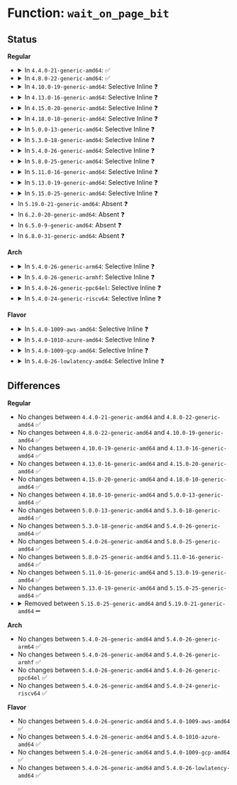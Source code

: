 # Function: <code>wait_on_page_bit</code>

## Status
<b>Regular</b>
<ul>
<li>
<details>
<summary>In <code>4.4.0-21-generic-amd64</code>: ✅</summary>

```c
void wait_on_page_bit(struct page * page, int bit_nr)
```

```json
{
  "name": "wait_on_page_bit",
  "collision_type": "Unique Global",
  "inline_type": "No",
  "funcs": [
    {
      "addr": 18446744071580469520,
      "name": "wait_on_page_bit",
      "external": true,
      "loc": "mm/filemap.c:746",
      "file": "mm/filemap.c",
      "inline": "seen, unknown",
      "caller_inline": [],
      "caller_func": [
        "mm/filemap.c:__filemap_fdatawait_range",
        "mm/filemap.c:wait_on_page_read",
        "mm/filemap.c:filemap_fault",
        "mm/page-writeback.c:write_cache_pages",
        "mm/page-writeback.c:write_one_page",
        "mm/page-writeback.c:write_one_page",
        "mm/truncate.c:invalidate_inode_pages2_range",
        "mm/truncate.c:truncate_inode_pages_range",
        "mm/truncate.c:truncate_inode_pages_range",
        "mm/truncate.c:truncate_inode_pages_range",
        "mm/vmscan.c:shrink_page_list",
        "mm/shmem.c:shmem_getpage_gfp",
        "mm/swapfile.c:try_to_unuse",
        "mm/swapfile.c:try_to_unuse",
        "mm/swapfile.c:try_to_unuse",
        "mm/swapfile.c:try_to_unuse",
        "mm/hugetlb.c:hugetlb_fault",
        "mm/migrate.c:__migration_entry_wait",
        "mm/migrate.c:migrate_pages",
        "mm/huge_memory.c:do_huge_pmd_numa_page",
        "mm/memory-failure.c:memory_failure",
        "mm/memory-failure.c:soft_offline_page",
        "fs/splice.c:page_cache_pipe_buf_steal",
        "fs/ext4/inode.c:mpage_prepare_extent_to_map",
        "fs/ext4/move_extent.c:move_extent_per_page",
        "fs/ext4/move_extent.c:move_extent_per_page"
      ]
    }
  ],
  "symbols": [
    {
      "addr": 18446744071580469520,
      "name": "wait_on_page_bit",
      "section": ".text",
      "bind": "STB_GLOBAL",
      "size": 225
    }
  ]
}
```
</details>
</li>
<li>
<details>
<summary>In <code>4.8.0-22-generic-amd64</code>: ✅</summary>

```c
void wait_on_page_bit(struct page * page, int bit_nr)
```

```json
{
  "name": "wait_on_page_bit",
  "collision_type": "Unique Global",
  "inline_type": "No",
  "funcs": [
    {
      "addr": 18446744071580547328,
      "name": "wait_on_page_bit",
      "external": true,
      "loc": "mm/filemap.c:786",
      "file": "mm/filemap.c",
      "inline": "seen, unknown",
      "caller_inline": [],
      "caller_func": [
        "mm/filemap.c:do_read_cache_page",
        "mm/filemap.c:do_read_cache_page",
        "mm/filemap.c:filemap_fault",
        "mm/filemap.c:__filemap_fdatawait_range",
        "mm/page-writeback.c:write_one_page",
        "mm/page-writeback.c:write_one_page",
        "mm/page-writeback.c:write_cache_pages",
        "mm/truncate.c:invalidate_inode_pages2_range",
        "mm/truncate.c:truncate_inode_pages_range",
        "mm/truncate.c:truncate_inode_pages_range",
        "mm/truncate.c:truncate_inode_pages_range",
        "mm/vmscan.c:shrink_page_list",
        "mm/shmem.c:shmem_getpage_gfp",
        "mm/swapfile.c:try_to_unuse",
        "mm/swapfile.c:try_to_unuse",
        "mm/swapfile.c:try_to_unuse",
        "mm/swapfile.c:try_to_unuse",
        "mm/hugetlb.c:hugetlb_fault",
        "mm/migrate.c:migrate_pages",
        "mm/migrate.c:__migration_entry_wait",
        "mm/huge_memory.c:do_huge_pmd_numa_page",
        "mm/memory-failure.c:soft_offline_page",
        "mm/memory-failure.c:memory_failure",
        "fs/splice.c:page_cache_pipe_buf_steal",
        "fs/ext4/inode.c:mpage_prepare_extent_to_map",
        "fs/ext4/move_extent.c:move_extent_per_page",
        "fs/ext4/move_extent.c:move_extent_per_page"
      ]
    }
  ],
  "symbols": [
    {
      "addr": 18446744071580547328,
      "name": "wait_on_page_bit",
      "section": ".text",
      "bind": "STB_GLOBAL",
      "size": 221
    }
  ]
}
```
</details>
</li>
<li>
<details>
<summary>In <code>4.10.0-19-generic-amd64</code>: Selective Inline ❓</summary>

```c
void wait_on_page_bit(struct page * page, int bit_nr)
```

```json
{
  "name": "wait_on_page_bit",
  "collision_type": "Unique Global",
  "inline_type": "Selective",
  "funcs": [
    {
      "addr": 18446744071580618640,
      "name": "wait_on_page_bit",
      "external": true,
      "loc": "mm/filemap.c:883",
      "file": "mm/filemap.c",
      "inline": "not declared, inlined",
      "caller_inline": [
        "mm/filemap.c:do_read_cache_page",
        "mm/filemap.c:do_read_cache_page",
        "mm/filemap.c:filemap_fault",
        "mm/filemap.c:__filemap_fdatawait_range"
      ],
      "caller_func": [
        "mm/page-writeback.c:write_one_page",
        "mm/page-writeback.c:write_one_page",
        "mm/page-writeback.c:write_cache_pages",
        "mm/truncate.c:invalidate_inode_pages2_range",
        "mm/truncate.c:truncate_inode_pages_range",
        "mm/truncate.c:truncate_inode_pages_range",
        "mm/truncate.c:truncate_inode_pages_range",
        "mm/vmscan.c:shrink_page_list",
        "mm/shmem.c:shmem_getpage_gfp",
        "mm/swapfile.c:try_to_unuse",
        "mm/swapfile.c:try_to_unuse",
        "mm/swapfile.c:try_to_unuse",
        "mm/swapfile.c:try_to_unuse",
        "mm/hugetlb.c:hugetlb_fault",
        "mm/migrate.c:migrate_pages",
        "mm/migrate.c:__migration_entry_wait",
        "mm/huge_memory.c:do_huge_pmd_numa_page",
        "mm/huge_memory.c:do_huge_pmd_numa_page",
        "mm/memory-failure.c:soft_offline_page",
        "mm/memory-failure.c:memory_failure",
        "fs/splice.c:page_cache_pipe_buf_steal",
        "fs/ext4/inode.c:mpage_prepare_extent_to_map",
        "fs/ext4/move_extent.c:move_extent_per_page",
        "fs/ext4/move_extent.c:move_extent_per_page"
      ]
    }
  ],
  "symbols": [
    {
      "addr": 18446744071580615072,
      "name": "wait_on_page_bit",
      "section": ".text",
      "bind": "STB_GLOBAL",
      "size": 314
    }
  ]
}
```
</details>
</li>
<li>
<details>
<summary>In <code>4.13.0-16-generic-amd64</code>: Selective Inline ❓</summary>

```c
void wait_on_page_bit(struct page * page, int bit_nr)
```

```json
{
  "name": "wait_on_page_bit",
  "collision_type": "Unique Global",
  "inline_type": "Selective",
  "funcs": [
    {
      "addr": 18446744071580648418,
      "name": "wait_on_page_bit",
      "external": true,
      "loc": "mm/filemap.c:1009",
      "file": "mm/filemap.c",
      "inline": "not declared, inlined",
      "caller_inline": [
        "mm/filemap.c:do_read_cache_page",
        "mm/filemap.c:do_read_cache_page",
        "mm/filemap.c:filemap_fault",
        "mm/filemap.c:__filemap_fdatawait_range"
      ],
      "caller_func": [
        "mm/page-writeback.c:write_one_page",
        "mm/page-writeback.c:write_one_page",
        "mm/page-writeback.c:write_cache_pages",
        "mm/truncate.c:invalidate_inode_pages2_range",
        "mm/truncate.c:truncate_inode_pages_range",
        "mm/truncate.c:truncate_inode_pages_range",
        "mm/truncate.c:truncate_inode_pages_range",
        "mm/vmscan.c:shrink_page_list",
        "mm/shmem.c:shmem_getpage_gfp",
        "mm/swapfile.c:try_to_unuse",
        "mm/swapfile.c:try_to_unuse",
        "mm/swapfile.c:try_to_unuse",
        "mm/swapfile.c:try_to_unuse",
        "mm/hugetlb.c:hugetlb_fault",
        "mm/migrate.c:migrate_pages",
        "mm/migrate.c:__migration_entry_wait",
        "mm/huge_memory.c:do_huge_pmd_numa_page",
        "mm/memory-failure.c:soft_offline_page",
        "mm/memory-failure.c:memory_failure",
        "fs/splice.c:page_cache_pipe_buf_steal",
        "fs/ext4/inode.c:mpage_prepare_extent_to_map",
        "fs/ext4/move_extent.c:move_extent_per_page",
        "fs/ext4/move_extent.c:move_extent_per_page"
      ]
    }
  ],
  "symbols": [
    {
      "addr": 18446744071580644992,
      "name": "wait_on_page_bit",
      "section": ".text",
      "bind": "STB_GLOBAL",
      "size": 301
    }
  ]
}
```
</details>
</li>
<li>
<details>
<summary>In <code>4.15.0-20-generic-amd64</code>: Selective Inline ❓</summary>

```c
void wait_on_page_bit(struct page * page, int bit_nr)
```

```json
{
  "name": "wait_on_page_bit",
  "collision_type": "Unique Global",
  "inline_type": "Selective",
  "funcs": [
    {
      "addr": 18446744071580732288,
      "name": "wait_on_page_bit",
      "external": true,
      "loc": "mm/filemap.c:1130",
      "file": "mm/filemap.c",
      "inline": "not declared, inlined",
      "caller_inline": [
        "mm/filemap.c:do_read_cache_page",
        "mm/filemap.c:do_read_cache_page",
        "mm/filemap.c:filemap_fault",
        "mm/filemap.c:__filemap_fdatawait_range"
      ],
      "caller_func": [
        "mm/page-writeback.c:wait_for_stable_page",
        "mm/page-writeback.c:write_one_page",
        "mm/page-writeback.c:write_one_page",
        "mm/page-writeback.c:write_cache_pages",
        "mm/truncate.c:invalidate_inode_pages2_range",
        "mm/truncate.c:truncate_inode_pages_range",
        "mm/truncate.c:truncate_inode_pages_range",
        "mm/truncate.c:truncate_inode_pages_range",
        "mm/vmscan.c:shrink_page_list",
        "mm/shmem.c:shmem_getpage_gfp",
        "mm/swapfile.c:try_to_unuse",
        "mm/swapfile.c:try_to_unuse",
        "mm/swapfile.c:try_to_unuse",
        "mm/swapfile.c:try_to_unuse",
        "mm/hugetlb.c:hugetlb_fault",
        "mm/migrate.c:migrate_pages",
        "mm/migrate.c:pmd_migration_entry_wait",
        "mm/migrate.c:__migration_entry_wait",
        "mm/huge_memory.c:do_huge_pmd_numa_page",
        "mm/huge_memory.c:do_huge_pmd_numa_page",
        "mm/memory-failure.c:soft_offline_page",
        "mm/memory-failure.c:memory_failure",
        "fs/splice.c:page_cache_pipe_buf_steal",
        "fs/ext4/inode.c:mpage_prepare_extent_to_map",
        "fs/ext4/move_extent.c:move_extent_per_page",
        "fs/ext4/move_extent.c:move_extent_per_page"
      ]
    }
  ],
  "symbols": [
    {
      "addr": 18446744071580726976,
      "name": "wait_on_page_bit",
      "section": ".text",
      "bind": "STB_GLOBAL",
      "size": 301
    }
  ]
}
```
</details>
</li>
<li>
<details>
<summary>In <code>4.18.0-10-generic-amd64</code>: Selective Inline ❓</summary>

```c
void wait_on_page_bit(struct page * page, int bit_nr)
```

```json
{
  "name": "wait_on_page_bit",
  "collision_type": "Unique Global",
  "inline_type": "Selective",
  "funcs": [
    {
      "addr": 18446744071580867843,
      "name": "wait_on_page_bit",
      "external": true,
      "loc": "mm/filemap.c:1130",
      "file": "mm/filemap.c",
      "inline": "not declared, inlined",
      "caller_inline": [
        "mm/filemap.c:do_read_cache_page",
        "mm/filemap.c:do_read_cache_page",
        "mm/filemap.c:filemap_fault",
        "mm/filemap.c:__filemap_fdatawait_range"
      ],
      "caller_func": [
        "mm/page-writeback.c:wait_for_stable_page",
        "mm/page-writeback.c:write_one_page",
        "mm/page-writeback.c:write_one_page",
        "mm/page-writeback.c:write_cache_pages",
        "mm/truncate.c:invalidate_inode_pages2_range",
        "mm/truncate.c:truncate_inode_pages_range",
        "mm/truncate.c:truncate_inode_pages_range",
        "mm/truncate.c:truncate_inode_pages_range",
        "mm/vmscan.c:shrink_page_list",
        "mm/shmem.c:shmem_getpage_gfp",
        "mm/swapfile.c:try_to_unuse",
        "mm/swapfile.c:try_to_unuse",
        "mm/swapfile.c:try_to_unuse",
        "mm/swapfile.c:try_to_unuse",
        "mm/hugetlb.c:hugetlb_fault",
        "mm/migrate.c:migrate_pages",
        "mm/migrate.c:pmd_migration_entry_wait",
        "mm/migrate.c:__migration_entry_wait",
        "mm/huge_memory.c:do_huge_pmd_numa_page",
        "mm/huge_memory.c:do_huge_pmd_numa_page",
        "mm/memory-failure.c:soft_offline_page",
        "fs/splice.c:page_cache_pipe_buf_steal",
        "fs/ext4/inode.c:mpage_prepare_extent_to_map",
        "fs/ext4/move_extent.c:move_extent_per_page",
        "fs/ext4/move_extent.c:move_extent_per_page"
      ]
    }
  ],
  "symbols": [
    {
      "addr": 18446744071580863680,
      "name": "wait_on_page_bit",
      "section": ".text",
      "bind": "STB_GLOBAL",
      "size": 305
    }
  ]
}
```
</details>
</li>
<li>
<details>
<summary>In <code>5.0.0-13-generic-amd64</code>: Selective Inline ❓</summary>

```c
void wait_on_page_bit(struct page * page, int bit_nr)
```

```json
{
  "name": "wait_on_page_bit",
  "collision_type": "Unique Global",
  "inline_type": "Selective",
  "funcs": [
    {
      "addr": 18446744071580938940,
      "name": "wait_on_page_bit",
      "external": true,
      "loc": "mm/filemap.c:1164",
      "file": "mm/filemap.c",
      "inline": "not declared, inlined",
      "caller_inline": [
        "mm/filemap.c:do_read_cache_page",
        "mm/filemap.c:do_read_cache_page",
        "mm/filemap.c:filemap_fault",
        "mm/filemap.c:__filemap_fdatawait_range"
      ],
      "caller_func": [
        "mm/page-writeback.c:wait_for_stable_page",
        "mm/page-writeback.c:write_one_page",
        "mm/page-writeback.c:write_one_page",
        "mm/page-writeback.c:write_cache_pages",
        "mm/truncate.c:invalidate_inode_pages2_range",
        "mm/truncate.c:truncate_inode_pages_range",
        "mm/truncate.c:truncate_inode_pages_range",
        "mm/truncate.c:truncate_inode_pages_range",
        "mm/vmscan.c:shrink_page_list",
        "mm/shmem.c:shmem_getpage_gfp",
        "mm/swapfile.c:try_to_unuse",
        "mm/swapfile.c:try_to_unuse",
        "mm/swapfile.c:try_to_unuse",
        "mm/swapfile.c:try_to_unuse",
        "mm/hugetlb.c:hugetlb_fault",
        "mm/migrate.c:migrate_pages",
        "mm/memory-failure.c:soft_offline_page",
        "fs/splice.c:page_cache_pipe_buf_steal",
        "fs/ext4/inode.c:mpage_prepare_extent_to_map",
        "fs/ext4/move_extent.c:move_extent_per_page",
        "fs/ext4/move_extent.c:move_extent_per_page"
      ]
    }
  ],
  "symbols": [
    {
      "addr": 18446744071580933120,
      "name": "wait_on_page_bit",
      "section": ".text",
      "bind": "STB_GLOBAL",
      "size": 522
    }
  ]
}
```
</details>
</li>
<li>
<details>
<summary>In <code>5.3.0-18-generic-amd64</code>: Selective Inline ❓</summary>

```c
void wait_on_page_bit(struct page * page, int bit_nr)
```

```json
{
  "name": "wait_on_page_bit",
  "collision_type": "Unique Global",
  "inline_type": "Selective",
  "funcs": [
    {
      "addr": 18446744071581033246,
      "name": "wait_on_page_bit",
      "external": true,
      "loc": "mm/filemap.c:1212",
      "file": "mm/filemap.c",
      "inline": "not declared, inlined",
      "caller_inline": [
        "mm/filemap.c:do_read_cache_page",
        "mm/filemap.c:do_read_cache_page",
        "mm/filemap.c:filemap_fault",
        "mm/filemap.c:__lock_page_or_retry"
      ],
      "caller_func": [
        "mm/hugetlb.c:hugetlb_fault"
      ]
    }
  ],
  "symbols": [
    {
      "addr": 18446744071581027440,
      "name": "wait_on_page_bit",
      "section": ".text",
      "bind": "STB_GLOBAL",
      "size": 504
    }
  ]
}
```
</details>
</li>
<li>
<details>
<summary>In <code>5.4.0-26-generic-amd64</code>: Selective Inline ❓</summary>

```c
void wait_on_page_bit(struct page * page, int bit_nr)
```

```json
{
  "name": "wait_on_page_bit",
  "collision_type": "Unique Global",
  "inline_type": "Selective",
  "funcs": [
    {
      "addr": 18446744071581088814,
      "name": "wait_on_page_bit",
      "external": true,
      "loc": "mm/filemap.c:1221",
      "file": "mm/filemap.c",
      "inline": "not declared, inlined",
      "caller_inline": [
        "mm/filemap.c:do_read_cache_page",
        "mm/filemap.c:do_read_cache_page",
        "mm/filemap.c:filemap_fault",
        "mm/filemap.c:__lock_page_or_retry"
      ],
      "caller_func": [
        "mm/hugetlb.c:hugetlb_fault"
      ]
    }
  ],
  "symbols": [
    {
      "addr": 18446744071581082784,
      "name": "wait_on_page_bit",
      "section": ".text",
      "bind": "STB_GLOBAL",
      "size": 504
    }
  ]
}
```
</details>
</li>
<li>
<details>
<summary>In <code>5.8.0-25-generic-amd64</code>: Selective Inline ❓</summary>

```c
void wait_on_page_bit(struct page * page, int bit_nr)
```

```json
{
  "name": "wait_on_page_bit",
  "collision_type": "Unique Global",
  "inline_type": "Selective",
  "funcs": [
    {
      "addr": 18446744071581281269,
      "name": "wait_on_page_bit",
      "external": true,
      "loc": "mm/filemap.c:1196",
      "file": "mm/filemap.c",
      "inline": "not declared, inlined",
      "caller_inline": [
        "mm/filemap.c:do_read_cache_page",
        "mm/filemap.c:do_read_cache_page",
        "mm/filemap.c:filemap_fault",
        "mm/filemap.c:__lock_page_or_retry"
      ],
      "caller_func": [
        "mm/hugetlb.c:hugetlb_fault"
      ]
    }
  ],
  "symbols": [
    {
      "addr": 18446744071581268640,
      "name": "wait_on_page_bit",
      "section": ".text",
      "bind": "STB_GLOBAL",
      "size": 65
    }
  ]
}
```
</details>
</li>
<li>
<details>
<summary>In <code>5.11.0-16-generic-amd64</code>: Selective Inline ❓</summary>

```c
void wait_on_page_bit(struct page * page, int bit_nr)
```

```json
{
  "name": "wait_on_page_bit",
  "collision_type": "Unique Global",
  "inline_type": "Selective",
  "funcs": [
    {
      "addr": 18446744071581325253,
      "name": "wait_on_page_bit",
      "external": true,
      "loc": "mm/filemap.c:1335",
      "file": "mm/filemap.c",
      "inline": "not declared, inlined",
      "caller_inline": [
        "mm/filemap.c:do_read_cache_page",
        "mm/filemap.c:do_read_cache_page",
        "mm/filemap.c:filemap_fault",
        "mm/filemap.c:__lock_page_or_retry"
      ],
      "caller_func": [
        "mm/page-writeback.c:wait_on_page_writeback",
        "mm/hugetlb.c:hugetlb_fault"
      ]
    }
  ],
  "symbols": [
    {
      "addr": 18446744071581313616,
      "name": "wait_on_page_bit",
      "section": ".text",
      "bind": "STB_GLOBAL",
      "size": 65
    }
  ]
}
```
</details>
</li>
<li>
<details>
<summary>In <code>5.13.0-19-generic-amd64</code>: Selective Inline ❓</summary>

```c
void wait_on_page_bit(struct page * page, int bit_nr)
```

```json
{
  "name": "wait_on_page_bit",
  "collision_type": "Unique Global",
  "inline_type": "Selective",
  "funcs": [
    {
      "addr": 18446744071581336974,
      "name": "wait_on_page_bit",
      "external": true,
      "loc": "mm/filemap.c:1359",
      "file": "mm/filemap.c",
      "inline": "not declared, inlined",
      "caller_inline": [
        "mm/filemap.c:do_read_cache_page",
        "mm/filemap.c:do_read_cache_page",
        "mm/filemap.c:__lock_page_or_retry",
        "mm/filemap.c:wait_on_page_private_2"
      ],
      "caller_func": [
        "mm/page-writeback.c:wait_on_page_writeback",
        "mm/hugetlb.c:hugetlb_fault"
      ]
    }
  ],
  "symbols": [
    {
      "addr": 18446744071581332176,
      "name": "wait_on_page_bit",
      "section": ".text",
      "bind": "STB_GLOBAL",
      "size": 65
    }
  ]
}
```
</details>
</li>
<li>
<details>
<summary>In <code>5.15.0-25-generic-amd64</code>: Selective Inline ❓</summary>

```c
void wait_on_page_bit(struct page * page, int bit_nr)
```

```json
{
  "name": "wait_on_page_bit",
  "collision_type": "Unique Global",
  "inline_type": "Selective",
  "funcs": [
    {
      "addr": 18446744071581585279,
      "name": "wait_on_page_bit",
      "external": true,
      "loc": "mm/filemap.c:1414",
      "file": "mm/filemap.c",
      "inline": "not declared, inlined",
      "caller_inline": [
        "mm/filemap.c:do_read_cache_page",
        "mm/filemap.c:do_read_cache_page",
        "mm/filemap.c:__lock_page_or_retry",
        "mm/filemap.c:wait_on_page_private_2"
      ],
      "caller_func": [
        "mm/page-writeback.c:wait_on_page_writeback",
        "mm/hugetlb.c:hugetlb_fault"
      ]
    }
  ],
  "symbols": [
    {
      "addr": 18446744071581579856,
      "name": "wait_on_page_bit",
      "section": ".text",
      "bind": "STB_GLOBAL",
      "size": 65
    }
  ]
}
```
</details>
</li>
<li>
In <code>5.19.0-21-generic-amd64</code>: Absent ❓
</li>
<li>
In <code>6.2.0-20-generic-amd64</code>: Absent ❓
</li>
<li>
In <code>6.5.0-9-generic-amd64</code>: Absent ❓
</li>
<li>
In <code>6.8.0-31-generic-amd64</code>: Absent ❓
</li>
</ul>
<b>Arch</b>
<ul>
<li>
<details>
<summary>In <code>5.4.0-26-generic-arm64</code>: Selective Inline ❓</summary>

```c
void wait_on_page_bit(struct page * page, int bit_nr)
```

```json
{
  "name": "wait_on_page_bit",
  "collision_type": "Unique Global",
  "inline_type": "Selective",
  "funcs": [
    {
      "addr": 18446603336492455480,
      "name": "wait_on_page_bit",
      "external": true,
      "loc": "mm/filemap.c:1221",
      "file": "mm/filemap.c",
      "inline": "not declared, inlined",
      "caller_inline": [
        "mm/filemap.c:do_read_cache_page",
        "mm/filemap.c:do_read_cache_page",
        "mm/filemap.c:filemap_fault",
        "mm/filemap.c:__lock_page_or_retry"
      ],
      "caller_func": [
        "mm/hugetlb.c:hugetlb_fault"
      ]
    }
  ],
  "symbols": [
    {
      "addr": 18446603336492447880,
      "name": "wait_on_page_bit",
      "section": ".text",
      "bind": "STB_GLOBAL",
      "size": 100
    }
  ]
}
```
</details>
</li>
<li>
<details>
<summary>In <code>5.4.0-26-generic-armhf</code>: Selective Inline ❓</summary>

```c
void wait_on_page_bit(struct page * page, int bit_nr)
```

```json
{
  "name": "wait_on_page_bit",
  "collision_type": "Unique Global",
  "inline_type": "Selective",
  "funcs": [
    {
      "addr": 3226329048,
      "name": "wait_on_page_bit",
      "external": true,
      "loc": "mm/filemap.c:1221",
      "file": "mm/filemap.c",
      "inline": "not declared, inlined",
      "caller_inline": [
        "mm/filemap.c:do_read_cache_page",
        "mm/filemap.c:do_read_cache_page",
        "mm/filemap.c:filemap_fault",
        "mm/filemap.c:__lock_page_or_retry"
      ],
      "caller_func": []
    }
  ],
  "symbols": [
    {
      "addr": 3226320908,
      "name": "wait_on_page_bit",
      "section": ".text",
      "bind": "STB_GLOBAL",
      "size": 640
    }
  ]
}
```
</details>
</li>
<li>
<details>
<summary>In <code>5.4.0-26-generic-ppc64el</code>: Selective Inline ❓</summary>

```c
void wait_on_page_bit(struct page * page, int bit_nr)
```

```json
{
  "name": "wait_on_page_bit",
  "collision_type": "Unique Global",
  "inline_type": "Selective",
  "funcs": [
    {
      "addr": 13835058055285730944,
      "name": "wait_on_page_bit",
      "external": true,
      "loc": "mm/filemap.c:1221",
      "file": "mm/filemap.c",
      "inline": "not declared, inlined",
      "caller_inline": [
        "mm/filemap.c:do_read_cache_page",
        "mm/filemap.c:do_read_cache_page",
        "mm/filemap.c:filemap_fault",
        "mm/filemap.c:__lock_page_or_retry"
      ],
      "caller_func": [
        "mm/hugetlb.c:hugetlb_fault"
      ]
    }
  ],
  "symbols": [
    {
      "addr": 13835058055285719392,
      "name": "wait_on_page_bit",
      "section": ".text",
      "bind": "STB_GLOBAL",
      "size": 800
    }
  ]
}
```
</details>
</li>
<li>
<details>
<summary>In <code>5.4.0-24-generic-riscv64</code>: Selective Inline ❓</summary>

```c
void wait_on_page_bit(struct page * page, int bit_nr)
```

```json
{
  "name": "wait_on_page_bit",
  "collision_type": "Unique Global",
  "inline_type": "Selective",
  "funcs": [
    {
      "addr": 18446743936272526556,
      "name": "wait_on_page_bit",
      "external": true,
      "loc": "mm/filemap.c:1221",
      "file": "mm/filemap.c",
      "inline": "not declared, inlined",
      "caller_inline": [
        "mm/filemap.c:do_read_cache_page",
        "mm/filemap.c:do_read_cache_page",
        "mm/filemap.c:filemap_fault",
        "mm/filemap.c:__lock_page_or_retry"
      ],
      "caller_func": [
        "mm/hugetlb.c:hugetlb_fault"
      ]
    }
  ],
  "symbols": [
    {
      "addr": 18446743936272522780,
      "name": "wait_on_page_bit",
      "section": ".text",
      "bind": "STB_GLOBAL",
      "size": 534
    }
  ]
}
```
</details>
</li>
</ul>
<b>Flavor</b>
<ul>
<li>
<details>
<summary>In <code>5.4.0-1009-aws-amd64</code>: Selective Inline ❓</summary>

```c
void wait_on_page_bit(struct page * page, int bit_nr)
```

```json
{
  "name": "wait_on_page_bit",
  "collision_type": "Unique Global",
  "inline_type": "Selective",
  "funcs": [
    {
      "addr": 18446744071581057662,
      "name": "wait_on_page_bit",
      "external": true,
      "loc": "mm/filemap.c:1221",
      "file": "mm/filemap.c",
      "inline": "not declared, inlined",
      "caller_inline": [
        "mm/filemap.c:do_read_cache_page",
        "mm/filemap.c:do_read_cache_page",
        "mm/filemap.c:filemap_fault",
        "mm/filemap.c:__lock_page_or_retry"
      ],
      "caller_func": [
        "mm/hugetlb.c:hugetlb_fault"
      ]
    }
  ],
  "symbols": [
    {
      "addr": 18446744071581051632,
      "name": "wait_on_page_bit",
      "section": ".text",
      "bind": "STB_GLOBAL",
      "size": 504
    }
  ]
}
```
</details>
</li>
<li>
<details>
<summary>In <code>5.4.0-1010-azure-amd64</code>: Selective Inline ❓</summary>

```c
void wait_on_page_bit(struct page * page, int bit_nr)
```

```json
{
  "name": "wait_on_page_bit",
  "collision_type": "Unique Global",
  "inline_type": "Selective",
  "funcs": [
    {
      "addr": 18446744071581004910,
      "name": "wait_on_page_bit",
      "external": true,
      "loc": "mm/filemap.c:1221",
      "file": "mm/filemap.c",
      "inline": "not declared, inlined",
      "caller_inline": [
        "mm/filemap.c:do_read_cache_page",
        "mm/filemap.c:do_read_cache_page",
        "mm/filemap.c:filemap_fault",
        "mm/filemap.c:__lock_page_or_retry"
      ],
      "caller_func": [
        "mm/hugetlb.c:hugetlb_fault"
      ]
    }
  ],
  "symbols": [
    {
      "addr": 18446744071580998896,
      "name": "wait_on_page_bit",
      "section": ".text",
      "bind": "STB_GLOBAL",
      "size": 498
    }
  ]
}
```
</details>
</li>
<li>
<details>
<summary>In <code>5.4.0-1009-gcp-amd64</code>: Selective Inline ❓</summary>

```c
void wait_on_page_bit(struct page * page, int bit_nr)
```

```json
{
  "name": "wait_on_page_bit",
  "collision_type": "Unique Global",
  "inline_type": "Selective",
  "funcs": [
    {
      "addr": 18446744071581048862,
      "name": "wait_on_page_bit",
      "external": true,
      "loc": "mm/filemap.c:1221",
      "file": "mm/filemap.c",
      "inline": "not declared, inlined",
      "caller_inline": [
        "mm/filemap.c:do_read_cache_page",
        "mm/filemap.c:do_read_cache_page",
        "mm/filemap.c:filemap_fault",
        "mm/filemap.c:__lock_page_or_retry"
      ],
      "caller_func": [
        "mm/hugetlb.c:hugetlb_fault"
      ]
    }
  ],
  "symbols": [
    {
      "addr": 18446744071581042832,
      "name": "wait_on_page_bit",
      "section": ".text",
      "bind": "STB_GLOBAL",
      "size": 504
    }
  ]
}
```
</details>
</li>
<li>
<details>
<summary>In <code>5.4.0-26-lowlatency-amd64</code>: Selective Inline ❓</summary>

```c
void wait_on_page_bit(struct page * page, int bit_nr)
```

```json
{
  "name": "wait_on_page_bit",
  "collision_type": "Unique Global",
  "inline_type": "Selective",
  "funcs": [
    {
      "addr": 18446744071581110542,
      "name": "wait_on_page_bit",
      "external": true,
      "loc": "mm/filemap.c:1221",
      "file": "mm/filemap.c",
      "inline": "not declared, inlined",
      "caller_inline": [
        "mm/filemap.c:do_read_cache_page",
        "mm/filemap.c:do_read_cache_page",
        "mm/filemap.c:filemap_fault",
        "mm/filemap.c:__lock_page_or_retry"
      ],
      "caller_func": [
        "mm/hugetlb.c:hugetlb_fault"
      ]
    }
  ],
  "symbols": [
    {
      "addr": 18446744071581104480,
      "name": "wait_on_page_bit",
      "section": ".text",
      "bind": "STB_GLOBAL",
      "size": 534
    }
  ]
}
```
</details>
</li>
</ul>

## Differences
<b>Regular</b>
<ul>
<li>
No changes between <code>4.4.0-21-generic-amd64</code> and <code>4.8.0-22-generic-amd64</code> ✅
</li>
<li>
No changes between <code>4.8.0-22-generic-amd64</code> and <code>4.10.0-19-generic-amd64</code> ✅
</li>
<li>
No changes between <code>4.10.0-19-generic-amd64</code> and <code>4.13.0-16-generic-amd64</code> ✅
</li>
<li>
No changes between <code>4.13.0-16-generic-amd64</code> and <code>4.15.0-20-generic-amd64</code> ✅
</li>
<li>
No changes between <code>4.15.0-20-generic-amd64</code> and <code>4.18.0-10-generic-amd64</code> ✅
</li>
<li>
No changes between <code>4.18.0-10-generic-amd64</code> and <code>5.0.0-13-generic-amd64</code> ✅
</li>
<li>
No changes between <code>5.0.0-13-generic-amd64</code> and <code>5.3.0-18-generic-amd64</code> ✅
</li>
<li>
No changes between <code>5.3.0-18-generic-amd64</code> and <code>5.4.0-26-generic-amd64</code> ✅
</li>
<li>
No changes between <code>5.4.0-26-generic-amd64</code> and <code>5.8.0-25-generic-amd64</code> ✅
</li>
<li>
No changes between <code>5.8.0-25-generic-amd64</code> and <code>5.11.0-16-generic-amd64</code> ✅
</li>
<li>
No changes between <code>5.11.0-16-generic-amd64</code> and <code>5.13.0-19-generic-amd64</code> ✅
</li>
<li>
No changes between <code>5.13.0-19-generic-amd64</code> and <code>5.15.0-25-generic-amd64</code> ✅
</li>
<li>
<details>
<summary>Removed between <code>5.15.0-25-generic-amd64</code> and <code>5.19.0-21-generic-amd64</code> ➖</summary>

```c
void wait_on_page_bit(struct page * page, int bit_nr)
```
</details>
</li>
</ul>
<b>Arch</b>
<ul>
<li>
No changes between <code>5.4.0-26-generic-amd64</code> and <code>5.4.0-26-generic-arm64</code> ✅
</li>
<li>
No changes between <code>5.4.0-26-generic-amd64</code> and <code>5.4.0-26-generic-armhf</code> ✅
</li>
<li>
No changes between <code>5.4.0-26-generic-amd64</code> and <code>5.4.0-26-generic-ppc64el</code> ✅
</li>
<li>
No changes between <code>5.4.0-26-generic-amd64</code> and <code>5.4.0-24-generic-riscv64</code> ✅
</li>
</ul>
<b>Flavor</b>
<ul>
<li>
No changes between <code>5.4.0-26-generic-amd64</code> and <code>5.4.0-1009-aws-amd64</code> ✅
</li>
<li>
No changes between <code>5.4.0-26-generic-amd64</code> and <code>5.4.0-1010-azure-amd64</code> ✅
</li>
<li>
No changes between <code>5.4.0-26-generic-amd64</code> and <code>5.4.0-1009-gcp-amd64</code> ✅
</li>
<li>
No changes between <code>5.4.0-26-generic-amd64</code> and <code>5.4.0-26-lowlatency-amd64</code> ✅
</li>
</ul>
